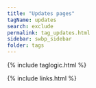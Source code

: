```yaml
---
title: "Updates pages"
tagName: updates
search: exclude
permalink: tag_updates.html
sidebar: swbp_sidebar
folder: tags
---
```

{% include taglogic.html %}

{% include links.html %}
